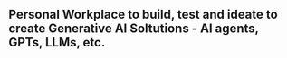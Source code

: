 ## Personal Workplace to build, test and ideate to create Generative AI Soltutions - AI agents, GPTs, LLMs, etc.
